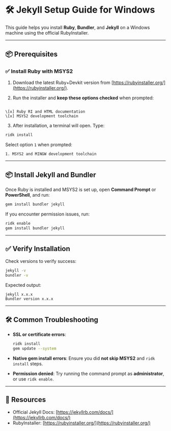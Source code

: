 # 🛠️ Jekyll Setup Guide for Windows

This guide helps you install **Ruby**, **Bundler**, and **Jekyll** on a Windows machine using the official RubyInstaller.

---

## 📦 Prerequisites

### ✅ Install Ruby with MSYS2

1. Download the latest Ruby+Devkit version from [https://rubyinstaller.org/](https://rubyinstaller.org/).

2. Run the installer and **keep these options checked** when prompted:

```

\[x] Ruby RI and HTML documentation
\[x] MSYS2 development toolchain

````

3. After installation, a terminal will open. Type:

```bash
ridk install
````

Select option `1` when prompted:

```
1. MSYS2 and MINGW development toolchain
```

---

## 📦 Install Jekyll and Bundler

Once Ruby is installed and MSYS2 is set up, open **Command Prompt** or **PowerShell**, and run:

```bash
gem install bundler jekyll
```

If you encounter permission issues, run:

```bash
ridk enable
gem install bundler jekyll
```

---

## ✅ Verify Installation

Check versions to verify success:

```bash
jekyll -v
bundler -v
```

Expected output:

```
jekyll x.x.x
Bundler version x.x.x
```

---

## 🛠 Common Troubleshooting

* **SSL or certificate errors**:

  ```bash
  ridk install
  gem update --system
  ```

* **Native gem install errors**:
  Ensure you did **not skip MSYS2** and `ridk install` steps.

* **Permission denied**:
  Try running the command prompt as **administrator**, or use `ridk enable`.

---

## 📘 Resources

* Official Jekyll Docs: [https://jekyllrb.com/docs/](https://jekyllrb.com/docs/)
* RubyInstaller: [https://rubyinstaller.org/](https://rubyinstaller.org/)
